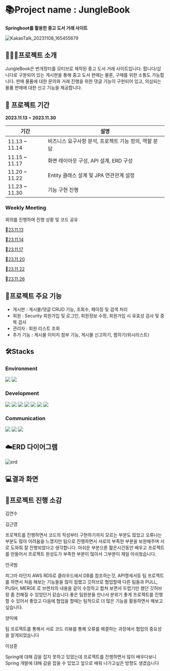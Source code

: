 # 📚Project name : JungleBook



**Springboot를 활용한 중고 도서 거래 사이트**

![KakaoTalk_20231108_165455679](https://github.com/Dawnnote/JungleBook/assets/148731548/6a33492b-6761-42ae-809e-dcc065f32cc5)

## 💁🏻‍♀️프로젝트 소개


JungleBook은 번개장터를 모티브로 제작된 중고 도서 거래 사이트입니다. 팝니다/삽니다로 구분되어 있는 게시판을 통해 중고 도서 판매는 물론, 구매를 위한 소통도 가능합니다. 판매 물품에 대한 문의와 거래 진행을 위한 댓글 기능이 구현되어 있고, 의심되는 물품 판매에 대한 신고 기능을 제공합니다.

## 📅 프로젝트 기간


**2023.11.13 ~ 2023.11.30**

| 기간 | 설명 |
| --- | --- |
| 11.13 ~ 11.14  | 비즈니스 요구사항 분석, 프로젝트 기능 정의, 역할 분담 |
| 11.15 ~ 11.17 | 화면 레이아웃 구성, API 설계, ERD 구성 |
| 11.20 ~ 11.22 | Entity 클래스 설계 및 JPA 연관관계 설정 |
| 11.23 ~ 11.30 | 기능 구현 진행 |

### Weekly Meeting

회의를 진행하며 진행 상황 및 코드 공유

🔗[23.11.13](https://www.notion.so/23-11-13-2deb6ee6d6504b99aeef275542210b6e?pvs=21)

🔗[23.11.14](https://www.notion.so/23-11-14-a9975f4781494d19b8d59bca4370a8be?pvs=21)

🔗[23.11.17](https://www.notion.so/23-11-17-0cbb14427ecf4520b500988f947f6d7f?pvs=21)

🔗[23.11.20](https://www.notion.so/23-11-20-7fc09583cf084029bcdf1d4500f7ab37?pvs=21)

🔗[23.11.22](https://www.notion.so/23-11-22-929a5c4568734278b4c8304276cd3604?pvs=21)

🔗[23.11.26](https://www.notion.so/23-11-26-1e52cd63d45b4ab4b6580952cd7746c3?pvs=21)

## 📑프로젝트 주요 기능


- 게시판 : 게시물/댓글 CRUD 기능, 조회수, 페이징 및 검색 처리
- 회원 : Security 회원가입 및 로그인, 회원정보 수정, 회원가입 시 유효성 검사 및 중복 검사
- 관리자 : 회원 리스트 조회 
- 추가 기능 : 게시물 이미지 첨부 기능, 게시물 신고하기, 찜하기(위시리스트)

## 🛠️Stacks


### Environment

<img src="https://img.shields.io/badge/github-181717?style=for-the-badge&logo=github&logoColor=white">
<img src="https://img.shields.io/badge/intellijidea-000000?style=for-the-badge&logo=intellijidea&logoColor=white">

### Development

<img src="https://img.shields.io/badge/springboot-6DB33F?style=for-the-badge&logo=springboot&logoColor=white">
<img src="https://img.shields.io/badge/java-007396?style=for-the-badge&logo=java&logoColor=white">
<img src="https://img.shields.io/badge/css-1572B6?style=for-the-badge&logo=css3&logoColor=white">
<img src="https://img.shields.io/badge/javascript-F7DF1E?style=for-the-badge&logo=javascript&logoColor=black">
<img src="https://img.shields.io/badge/mysql-4479A1?style=for-the-badge&logo=mysql&logoColor=white">
<img src="https://img.shields.io/badge/bootstrap-7952B3?style=for-the-badge&logo=bootstrap&logoColor=white">
<img src="https://img.shields.io/badge/thymeleaf-005F0F?style=for-the-badge&logo=thymeleaf&logoColor=white">

### Communication

<img src="https://img.shields.io/badge/slack-4A154B?style=for-the-badge&logo=slack&logoColor=white">
<img src="https://img.shields.io/badge/Notion-000000?style=for-the-badge&logo=Notion&logoColor=white">
<img src="https://img.shields.io/badge/GoogleSheets-34A853?style=for-the-badge&logo=GoogleSheets&logoColor=white">


## ☁️**ERD 다이어그램**
![erd](https://github.com/Dawnnote/JungleBook/assets/148731548/0bfc6d3c-0d02-4c56-a4e8-e6f9d1bb165f)


## 💻결과 화면

## 💬프로젝트 진행 소감


김연수

김근영

  프로젝트를 진행하면서 코드의 작성부터 구현하기까지 모르는 부분도 많았고 오류나는 부분도 많아 어려움을 느꼈지만 팀으로 진행하면서 서로의
  부족한 부분을 보완해주며 서로 도와줘 잘 진행되었다고 생각합니다. 아쉬운 부분으론 짧은시간동안 배우고 프로젝트를 만들어서 프로젝트 완성도가 부족한 부분이 많아서
  그부분이 제일 아쉬웠습니다.
  
안국범

  피그마 라던지 AWS RDS로 클라우드에서 DB를 참조하는것, API명세서등 팀 프로젝트를 하면서 처음 해보는 기능들을 많이 접했고
  깃허브로 협업할때 다른 팀들과 PULL, PUSH, MERGE 로 브렌치의 내용을 같이 수정하고 합쳐 보면서 두렵기만 했던
  깃허브랑 좀 친해질 수 있었던거 같습니다.좋은 팀원분들 만나서 분위기 좋게 프로젝트를 진행할 수 있어서 좋았고
  다음에 협업을 할때는 팀적으로 더 많은 기능을 활용하면서 해보고 싶습니다.
  
양미예

 팀 프로젝트를 통해서 서로 코드 리뷰를 통해 오류를 해결하는 과정에서 협업의 중요성을 알게되었습니다

이상훈

  Spring에 대해 감을 잡지 못하고 있었는데 프로젝트를 진행하면서 많이 배우다보니 Spring 개발에 대해 감을 잡을 수 있었고 앞으로 배워 나가고싶은 방향도 생겼습니다
